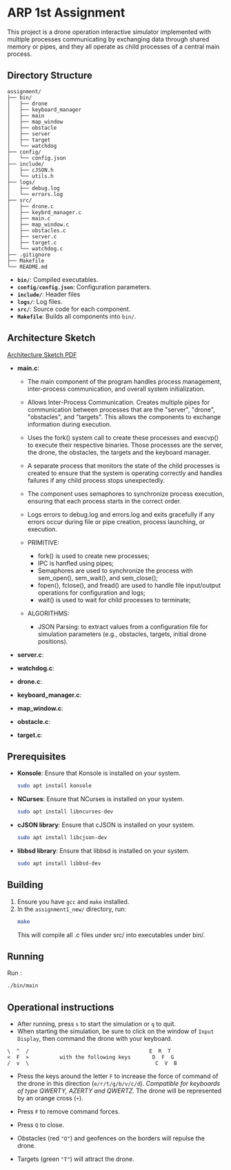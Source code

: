 # ARP 1st Assignment

This project is a drone operation interactive simulator implemented with multiple processes communicating by exchanging data through shared memory or pipes, and they all operate as child processes of a central main process.


## Directory Structure
```
assignment/
├── bin/
│   ├── drone
│   ├── keyboard_manager
│   ├── main
│   ├── map_window
│   ├── obstacle
│   ├── server
│   ├── target
│   └── watchdog
├── config/
│   └── config.json
├── include/
│   ├── cJSON.h
│   └── utils.h
├── logs/
│   ├── debug.log
│   └── errors.log
├── src/
│   ├── drone.c
│   ├── keybrd_manager.c
│   ├── main.c
│   ├── map_window.c
│   ├── obstacles.c
│   ├── server.c
│   ├── target.c
│   └── watchdog.c
├── .gitignore
├── Makefile
└── README.md
```

- **`bin/`**: Compiled executables.
- **`config/config.json`**: Configuration parameters.
- **`include/`**: Header files 
- **`logs/`**: Log files.
- **`src/`**: Source code for each component.
- **`Makefile`**: Builds all components into `bin/`.


## Architecture Sketch
[Architecture Sketch PDF](images/assignment1.pdf)

- **main.c**:
   - The main component of the program handles process management, inter-process communication, and overall system initialization.
   - Allows Inter-Process Communication. Creates multiple pipes for communication between processes that are the "server", "drone", "obstacles", and "targets". This allows the components to exchange information during execution.
   - Uses the fork() system call to create these processes and execvp() to execute their respective binaries. Those processes are the server, the drone, the obstacles, the targets and the keyboard manager.
   - A separate process that monitors the state of the child processes is created to ensure that the system is operating correctly and handles failures if any child process stops unexpectedly.
   - The component uses semaphores to synchronize process execution, ensuring that each process starts in the correct order.
   - Logs errors to debug.log and errors.log and exits gracefully if any errors occur during file or pipe creation, process launching, or execution.

   - PRIMITIVE: 
      - fork() is used to create new processes;
      - IPC is hanfled using pipes;
      - Semaphores are used to synchronize the process with sem_open(), sem_wait(), and sem_close();
      - fopen(), fclose(), and fread() are used to handle file input/output operations for configuration and logs;
      - wait() is used to wait for child processes to terminate;
   - ALGORITHMS:
      - JSON Parsing: to extract values from a configuration file for simulation parameters (e.g., obstacles, targets, initial drone positions).




- **server.c**:
- **watchdog.c**:
- **drone.c**:
- **keyboard_manager.c**:
- **map_window.c**:
- **obstacle.c**:
- **target.c**:


## Prerequisites
- **Konsole**: Ensure that Konsole is installed on your system.
   ```bash
   sudo apt install konsole
   ```
- **NCurses**: Ensure that NCurses is installed on your system.
   ```bash
   sudo apt install libncurses-dev
   ```
- **cJSON library**: Ensure that cJSON is installed on your system.
   ```bash
   sudo apt install libcjson-dev
   ```
- **libbsd library**: Ensure that libbsd is installed on your system.
   ```bash
   sudo apt install libbsd-dev
   ```


## Building
1. Ensure you have `gcc` and `make` installed.
2. In the `assignment1_new/` directory, run:
   ```bash
   make
   ```
    This will compile all .c files under src/ into executables under bin/.


## Running
Run :
```bash
./bin/main
```

## Operational instructions
- After running, press `s` to start the simulation or `q` to quit.
- When starting the simulation, be sure to click on the window of `Input Display`, then command the drone with your keyboard.
```
\  ^  /                                       E  R  T
<  F  >          with the following keys       D  F  G
/  v  \                                         C  V  B
```
- Press the keys around the letter `F` to increase the force of command of the drone in this direction (`e/r/t/g/b/v/c/d`). _Compatible for keyboards of type QWERTY, AZERTY and QWERTZ._ The drone will be represented by an orange cross (`+`).
- Press `F` to remove command forces.
- Press `Q` to close.

- Obstacles (red `"O"`) and geofences on the borders will repulse the drone.
- Targets (green `"T"`) will attract the drone.
